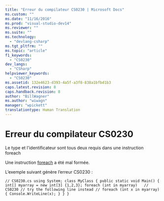 ```yaml
---
title: "Erreur du compilateur CS0230 | Microsoft Docs"
ms.custom: ""
ms.date: "11/16/2016"
ms.prod: "visual-studio-dev14"
ms.reviewer: ""
ms.suite: ""
ms.technology: 
  - "devlang-csharp"
ms.tgt_pltfrm: ""
ms.topic: "article"
f1_keywords: 
  - "CS0230"
dev_langs: 
  - "CSharp"
helpviewer_keywords: 
  - "CS0230"
ms.assetid: 132e4623-d393-4a5f-a3f8-838a1bfbd1b3
caps.latest.revision: 8
caps.handback.revision: 8
author: "BillWagner"
ms.author: "wiwagn"
manager: "wpickett"
translationtype: Human Translation
---
```

# Erreur du compilateur CS0230
Le type et l'identificateur sont tous deux requis dans une instruction foreach  
  
 Une instruction [foreach](../../csharp/language-reference/keywords/foreach-in.md) a été mal formée.  
  
 L’exemple suivant génère l’erreur CS0230 :  
  
```  
// CS0230.cs using System; class MyClass { public static void Main() { int[] myarray = new int[3] {1,2,3}; foreach (int in myarray)   // CS0230 // try the following line instead // foreach (int x in myarray) { Console.WriteLine(x); } } }  
```